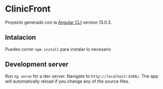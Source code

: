 # ClinicFront

Proyecto generado con la [Angular CLI](https://github.com/angular/angular-cli) version 13.0.3.

## Intalacion

Puedes correr `npm install` para instalar lo necesario

## Development server

Run `ng serve` for a dev server. Navigate to `http://localhost:4200/`. The app will automatically reload if you change any of the source files.